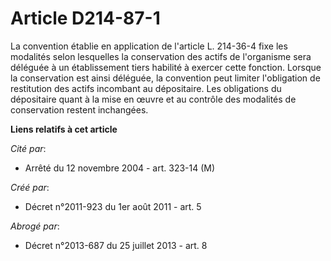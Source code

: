 # Article D214-87-1

La convention établie en application de l'article L. 214-36-4 fixe les modalités selon lesquelles la conservation des actifs
de l'organisme sera déléguée à un établissement tiers habilité à exercer cette fonction. Lorsque la conservation est ainsi
déléguée, la convention peut limiter l'obligation de restitution des actifs incombant au dépositaire. Les obligations du
dépositaire quant à la mise en œuvre et au contrôle des modalités de conservation restent inchangées.

**Liens relatifs à cet article**

_Cité par_:

  - Arrêté du 12 novembre 2004 - art. 323-14 (M)

_Créé par_:

  - Décret n°2011-923 du 1er août 2011 - art. 5

_Abrogé par_:

  - Décret n°2013-687 du 25 juillet 2013 - art. 8
